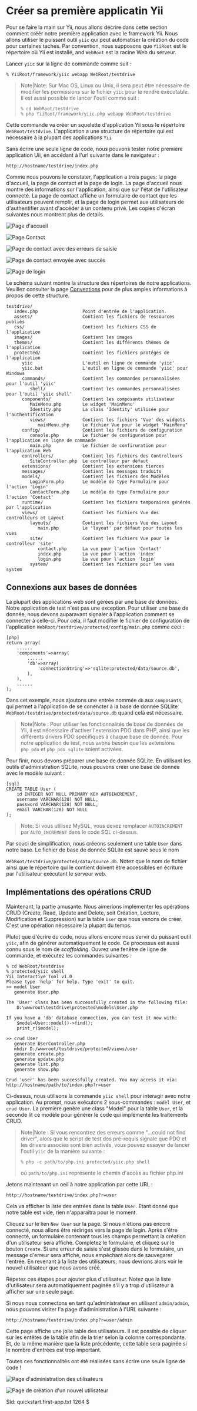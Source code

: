 Créer sa première applicatin Yii
================================

Pour se faire la main sur Yii, nous allons décrire dans cette section comment créér
notre première application avec le framework Yii. Nous allons utiliser le puissant outil
`yiic` qui peut automatiser la création du code pour certaines taches. Par convention,
nous supposons que `YiiRoot` est le répertoire où Yii est installé, and `WebRoot` est
la racine Web du serveur.

Lancer `yiic` sur la ligne de commande comme suit :

~~~
% YiiRoot/framework/yiic webapp WebRoot/testdrive
~~~

> Note|Note: Sur Mac OS, Linux ou Unix, il sera peut être nécessaire de
> modifier les permissions sur le fichier `yiic` pour le rendre exécutable.
> Il est aussi possible de lancer l'outil comme suit :
>
> ~~~
> % cd WebRoot/testdrive
> % php YiiRoot/framework/yiic.php webapp WebRoot/testdrive
> ~~~

Cette commande va créer un squelette d'application Yii sous le répertoire
`WebRoot/testdvive`. L'application a une structure de répertoire qui
est nécessaire à la plupart des applications `Yii`

Sans écrire une seule ligne de code, nous pouvons tester notre première application
Uii, en accédant à l'url suivante dans le navigateur :

~~~
http://hostname/testdrive/index.php
~~~

Comme nous pouvons le constater, l'application a trois pages: la page d'accueil,
la page de contact et la page de login. La page d'accueil nous montre des informations
sur l'application, ainsi que sur l'état de l'utilisateur connecté. La page de contact
affiche un formulaire de contact que les utilisateurs peuvent remplir, et la page de
login permet aux utilisateurs de d'authentifier avant d'accéder à un contenu privé.
Les copies d'écran suivantes nous montrent plus de details.


![Page d'accueil](first-app1.png)

![Page Contact](first-app2.png)

![Page de contact avec des erreurs de saisie](first-app3.png)

![Page de contact envoyée avec succès](first-app4.png)

![Page de login](first-app5.png)


Le schéma suivant montre la structure des répertoires de notre applications.
Veuillez consulter la page [Conventions](/doc/guide/basics.convention#directory) pour
de plus amples informations à propos de cette structure.

~~~
testdrive/
   index.php                 Point d'entrée de l'application.
   assets/                   Contient les fichiers de ressources publiés
   css/                      Contient les fichiers CSS de l'application
   images/                   Contient les images
   themes/                   Contient les différents thèmes de l'application
   protected/                Contient les fichiers protégés de l'application
      yiic                   L'outil en ligne de commande 'yiic'
      yiic.bat               L'outil en ligne de commande 'yiic' pour Windows
      commands/              Contient les commandes personnalisées pour l'outil 'yiic'
         shell/              Contient les commandes personnalisées pour l'outil 'yiic shell'
      components/            Contient les composants utilisateur
         MainMenu.php        Le widget 'MainMenu'
         Identity.php        La class 'Identity' utilisée pour l'authentification
         views/              Contient les fichiers 'Vue' des widgets
            mainMenu.php     Le fichier Vue pour le widget 'MainMenu"
      config/                Contient les fichiers de configuration
         console.php         Le fichier de configuration pour l'application en ligne de commande
         main.php            Le fichier de confiruration pour l'application Web
      controllers/           Contient les fichiers des Controlleurs
         SiteController.php  Le controlleur par défaut
      extensions/            Contient les extensions tierces
      messages/              Contient les messages traduits
      models/                Contient les fichiers des Modèles
         LoginForm.php       Le modèle de type Formulaire pour l'action 'Login'
         ContactForm.php     Le modèle de type Formulaire pour l'action 'Contact'
      runtime/               Contient les fichiers temporaires générés par l'application
      views/                 Contient les fichiers Vue des controlleurs et Layout
         layouts/            Contient les fichiers Vue des Layout
            main.php         Le 'layout' par défaut pour toutes les vues
         site/               Contient les fichiers Vue pour le controlleur 'site'
            contact.php      La vue pour l'action 'Contact'
            index.php        La vue pour l'action 'index'
            login.php        La vue pour l'action 'login'
         system/             Contient les fichiers pour les vues system
~~~

Connexions aux bases de données
-------------------------------

La plupart des applications web sont gérées par une base de données.
Notre application de test n'est pas une exception. Pour utiliser une base de
donnée, nous devons auparavant signaler à l'application comment se connecter à
celle-ci. Pour cela, il faut modifier le fichier de configuration de l'application
`WebRoot/testdrive/protected/config/main.php` comme ceci :

~~~
[php]
return array(
	......
	'components'=>array(
		......
		'db'=>array(
			'connectionString'=>'sqlite:protected/data/source.db',
		),
	),
	......
);
~~~

Dans cet exemple, nous ajoutons une entrée nommée `db` aux `composants`, qui
permet à l'application de se conencter à la base de donnée SQLlite
`WebRoot/testdrive/protected/data/source.db` quand celà est nécessaire.

> Note|Note : Pour utiliser les fonctionnalités de base de données de Yii, il
> est nécessaire d'activer l'extension PDO dans PHP, ainsi que les différents drivers
> PDO spécifiques à chaque base de donnée. Pour notre application de test, nous
> avons besoin que les extensions `php_pdo` et `php_pdo_sqlite` soient activées.

Pour finir, nous devons préparer une base de donnée SQLite. En utilisant les outils
d'administration SQLite, nous pouvons créer une base de donnée avec le modèle suivant :

~~~
[sql]
CREATE TABLE User (
	id INTEGER NOT NULL PRIMARY KEY AUTOINCREMENT,
	username VARCHAR(128) NOT NULL,
	password VARCHAR(128) NOT NULL,
	email VARCHAR(128) NOT NULL
);
~~~

> Note: Si vous utilisez MySQL, vous devez remplacer `AUTOINCREMENT`
> par `AUTO_INCREMENT` dans le code SQL ci-dessus.

Par souci de simplification, nous créeons seulement une table `User` dans notre
base. Le fichier de base de donnée SQLite est sauvé sous le nom

`WebRoot/testdrive/protected/data/source.db`. Notez que le nom de fichier ainsi
que le répertoire qui le contient doivent être accessibles en écriture par l'utilisateur
exécutant le serveur web.


Implémentations des opérations CRUD
-----------------------------------

Maintenant, la partie amusante. Nous aimerions implémenter les opérations CRUD
(Create, Read, Update and Delete, soit Création, Lecture, Modification et Suppression)
sur la table `User` que nous venons de créer. C'est une opération nécessaire la
plupart du temps.

Plutot que d'écrire du code, nous allons encore nous servir du puissant outil `yiic`,
afin de générer automatiquement le code. Ce processus est aussi connu sous le nom de
*scaffolding*. Ouvrez une fenêtre de ligne de commande, et exécutez les commandes suivantes :

~~~
% cd WebRoot/testdrive
% protected/yiic shell
Yii Interactive Tool v1.0
Please type 'help' for help. Type 'exit' to quit.
>> model User
   generate User.php

The 'User' class has been successfully created in the following file:
    D:\wwwroot\testdrive\protected\models\User.php

If you have a 'db' database connection, you can test it now with:
    $model=User::model()->find();
    print_r($model);

>> crud User
   generate UserController.php
   mkdir D:/wwwroot/testdrive/protected/views/user
   generate create.php
   generate update.php
   generate list.php
   generate show.php

Crud 'user' has been successfully created. You may access it via:
http://hostname/path/to/index.php?r=user
~~~

Ci-dessus, nous utilisons la commande `yiic shell` pour interagir avec notre
application. Au prompt, nous exécutons 2 sous-commandes : `model User`, et `crud User`.
La première genère une class "Model" pour la table `User`, et la seconde lit ce modèle
pour générer le code qui implémente les traitements CRUD.

> Note|Note : Si vous rencontrez des erreurs comme "...could not find driver", alors
> que le script de test des pré-requis signale que PDO et les drivers associés sont
> bien activés, vous pouvez essayer de lancer l'outil `yiic` de la manière suivante :
>
> ~~~
> % php -c path/to/php.ini protected/yiic.php shell
> ~~~
>
> où `path/to/php.ini` représente le chemin d'accès au fichier php.ini

Jetons maintenant un oeil à notre application par cette URL :

~~~
http://hostname/testdrive/index.php?r=user
~~~

Cela va afficher la liste des entrées dans la table `User`. Etant donné que
notre table est vide, rien n'apparaîtra pour le moment.

Cliquez sur le lien `New User` sur la page. Si nous n'étions pas encore connecté,
nous allons être redirigés vers la page de login. Après s'être connecté, un formulaire
contenant tous les champs permettant la création d'un utilisateur sera affiché.
Completez le formulaire, et cliquez sur le bouton `Create`. Si une erreur de saisie
s'est glissée dans le formulaire, un message d'erreur sera affiché, nous empêchant
alors de sauvegarer l'entrée. En revenant à la liste des utilisateurs, nous devrions
alors voir le nouvel utilisateur que nous avons créé.

Répetez ces étapes pour ajouter plus d'utilisateur. Notez que la liste d'utilisateur
sera automatiquement paginée s'il y a trop d'utilisateur à afficher sur une seule
page.

Si nous nous connectons en tant qu'administrateur en utilisant `admin/admin`, nous
pouvons visiter l'a page d'administration à l'URL suivante :

~~~
http://hostname/testdrive/index.php?r=user/admin
~~~

Cette page affiche une jolie table des utilisateurs. Il est possible de cliquer
sur les entêtes de la table afin de la trier selon la colonne correspondante. Et,
de la même manière que la liste précédente, cette table sera paginée si le nombre
d'entrées est trop important.

Toutes ces fonctionnalités ont été réalisées sans écrire une seule ligne de code !

![Page d'administration des utilisateurs](first-app6.png)

![Page de création d'un nouvel utilisateur](first-app7.png)



<div class="revision">$Id: quickstart.first-app.txt 1264 $</div>